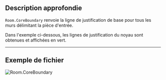 ## Description approfondie
`Room.CoreBoundary` renvoie la ligne de justification de base pour tous les murs délimitant la pièce d'entrée.

Dans l'exemple ci-dessous, les lignes de justification du noyau sont obtenues et affichées en vert.
___
## Exemple de fichier

![Room.CoreBoundary](./Revit.Elements.Room.CoreBoundary_img.jpg)
